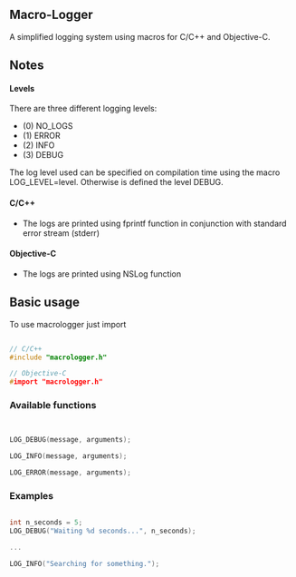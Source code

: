 ## Macro-Logger

A simplified logging system using macros for C/C++ and Objective-C.

## Notes

#### Levels

There are three different logging levels:

  * (0) NO_LOGS
  * (1) ERROR
  * (2) INFO
  * (3) DEBUG

The log level used can be specified on compilation time using the macro LOG_LEVEL=level. Otherwise is defined the level DEBUG.

#### C/C++
  * The logs are printed using fprintf function in conjunction with standard error stream (stderr)

#### Objective-C
  * The logs are printed using NSLog function

## Basic usage

To use macrologger just import

```C++

// C/C++
#include "macrologger.h"

// Objective-C
#import "macrologger.h"
```

### Available functions

```C++


LOG_DEBUG(message, arguments);

LOG_INFO(message, arguments);

LOG_ERROR(message, arguments);

```

### Examples

```C++

int n_seconds = 5;
LOG_DEBUG("Waiting %d seconds...", n_seconds);

...

LOG_INFO("Searching for something.");

```